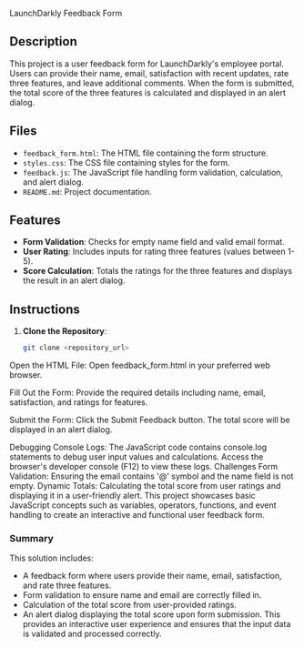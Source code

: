 LaunchDarkly Feedback Form

## Description
This project is a user feedback form for LaunchDarkly's employee portal. Users can provide their name, email, satisfaction with recent updates, rate three features, and leave additional comments. When the form is submitted, the total score of the three features is calculated and displayed in an alert dialog.

## Files
- `feedback_form.html`: The HTML file containing the form structure.
- `styles.css`: The CSS file containing styles for the form.
- `feedback.js`: The JavaScript file handling form validation, calculation, and alert dialog.
- `README.md`: Project documentation.

## Features
- **Form Validation**: Checks for empty name field and valid email format.
- **User Rating**: Includes inputs for rating three features (values between 1-5).
- **Score Calculation**: Totals the ratings for the three features and displays the result in an alert dialog.

## Instructions
1. **Clone the Repository**:
   ```bash
   git clone <repository_url>
Open the HTML File: Open feedback_form.html in your preferred web browser.

Fill Out the Form: Provide the required details including name, email, satisfaction, and ratings for features.

Submit the Form: Click the Submit Feedback button. The total score will be displayed in an alert dialog.

Debugging
Console Logs: The JavaScript code contains console.log statements to debug user input values and calculations. Access the browser's developer console (F12) to view these logs.
Challenges
Form Validation: Ensuring the email contains '@' symbol and the name field is not empty.
Dynamic Totals: Calculating the total score from user ratings and displaying it in a user-friendly alert.
This project showcases basic JavaScript concepts such as variables, operators, functions, and event handling to create an interactive and functional user feedback form.


### Summary
This solution includes:
- A feedback form where users provide their name, email, satisfaction, and rate three features.
- Form validation to ensure name and email are correctly filled in.
- Calculation of the total score from user-provided ratings.
- An alert dialog displaying the total score upon form submission. 
This provides an interactive user experience and ensures that the input data is validated and processed correctly.